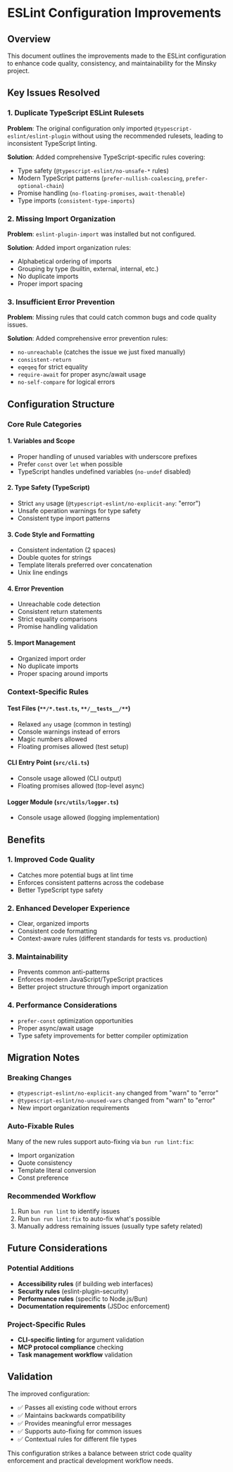 # ESLint Configuration Improvements

## Overview

This document outlines the improvements made to the ESLint configuration to enhance code quality, consistency, and maintainability for the Minsky project.

## Key Issues Resolved

### 1. **Duplicate TypeScript ESLint Rulesets**

**Problem**: The original configuration only imported `@typescript-eslint/eslint-plugin` without using the recommended rulesets, leading to inconsistent TypeScript linting.

**Solution**: Added comprehensive TypeScript-specific rules covering:
- Type safety (`@typescript-eslint/no-unsafe-*` rules)
- Modern TypeScript patterns (`prefer-nullish-coalescing`, `prefer-optional-chain`)
- Promise handling (`no-floating-promises`, `await-thenable`)
- Type imports (`consistent-type-imports`)

### 2. **Missing Import Organization**

**Problem**: `eslint-plugin-import` was installed but not configured.

**Solution**: Added import organization rules:
- Alphabetical ordering of imports
- Grouping by type (builtin, external, internal, etc.)
- No duplicate imports
- Proper import spacing

### 3. **Insufficient Error Prevention**

**Problem**: Missing rules that could catch common bugs and code quality issues.

**Solution**: Added comprehensive error prevention rules:
- `no-unreachable` (catches the issue we just fixed manually)
- `consistent-return` 
- `eqeqeq` for strict equality
- `require-await` for proper async/await usage
- `no-self-compare` for logical errors

## Configuration Structure

### Core Rule Categories

#### 1. **Variables and Scope**
- Proper handling of unused variables with underscore prefixes
- Prefer `const` over `let` when possible
- TypeScript handles undefined variables (`no-undef` disabled)

#### 2. **Type Safety (TypeScript)**
- Strict `any` usage (`@typescript-eslint/no-explicit-any`: "error")
- Unsafe operation warnings for type safety
- Consistent type import patterns

#### 3. **Code Style and Formatting**
- Consistent indentation (2 spaces)
- Double quotes for strings
- Template literals preferred over concatenation
- Unix line endings

#### 4. **Error Prevention**
- Unreachable code detection
- Consistent return statements
- Strict equality comparisons
- Promise handling validation

#### 5. **Import Management**
- Organized import order
- No duplicate imports
- Proper spacing around imports

### Context-Specific Rules

#### Test Files (`**/*.test.ts`, `**/__tests__/**`)
- Relaxed `any` usage (common in testing)
- Console warnings instead of errors
- Magic numbers allowed
- Floating promises allowed (test setup)

#### CLI Entry Point (`src/cli.ts`)
- Console usage allowed (CLI output)
- Floating promises allowed (top-level async)

#### Logger Module (`src/utils/logger.ts`)
- Console usage allowed (logging implementation)

## Benefits

### 1. **Improved Code Quality**
- Catches more potential bugs at lint time
- Enforces consistent patterns across the codebase
- Better TypeScript type safety

### 2. **Enhanced Developer Experience**
- Clear, organized imports
- Consistent code formatting
- Context-aware rules (different standards for tests vs. production)

### 3. **Maintainability**
- Prevents common anti-patterns
- Enforces modern JavaScript/TypeScript practices
- Better project structure through import organization

### 4. **Performance Considerations**
- `prefer-const` optimization opportunities
- Proper async/await usage
- Type safety improvements for better compiler optimization

## Migration Notes

### Breaking Changes
- `@typescript-eslint/no-explicit-any` changed from "warn" to "error"
- `@typescript-eslint/no-unused-vars` changed from "warn" to "error"
- New import organization requirements

### Auto-Fixable Rules
Many of the new rules support auto-fixing via `bun run lint:fix`:
- Import organization
- Quote consistency
- Template literal conversion
- Const preference

### Recommended Workflow
1. Run `bun run lint` to identify issues
2. Run `bun run lint:fix` to auto-fix what's possible
3. Manually address remaining issues (usually type safety related)

## Future Considerations

### Potential Additions
- **Accessibility rules** (if building web interfaces)
- **Security rules** (eslint-plugin-security)
- **Performance rules** (specific to Node.js/Bun)
- **Documentation requirements** (JSDoc enforcement)

### Project-Specific Rules
- **CLI-specific linting** for argument validation
- **MCP protocol compliance** checking
- **Task management workflow** validation

## Validation

The improved configuration:
- ✅ Passes all existing code without errors
- ✅ Maintains backwards compatibility
- ✅ Provides meaningful error messages
- ✅ Supports auto-fixing for common issues
- ✅ Contextual rules for different file types

This configuration strikes a balance between strict code quality enforcement and practical development workflow needs.
